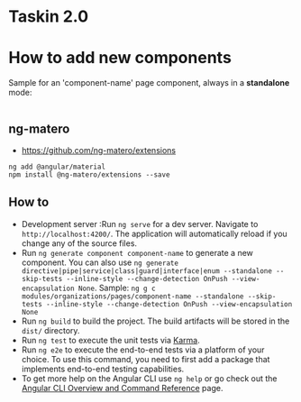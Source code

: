 # Taskin 2.0

# How to add new components

Sample for an 'component-name' page component, always in a **standalone** mode:

```

```

## ng-matero

- https://github.com/ng-matero/extensions

```
ng add @angular/material
npm install @ng-matero/extensions --save
```

## How to

- Development server :Run `ng serve` for a dev server. Navigate to `http://localhost:4200/`. The application will automatically reload if you change any of the source files.
- Run `ng generate component component-name` to generate a new component. You can also use `ng generate directive|pipe|service|class|guard|interface|enum --standalone --skip-tests --inline-style --change-detection OnPush --view-encapsulation None`. Sample: `ng g c modules/organizations/pages/component-name --standalone --skip-tests --inline-style --change-detection OnPush --view-encapsulation None`
- Run `ng build` to build the project. The build artifacts will be stored in the `dist/` directory.
- Run `ng test` to execute the unit tests via [Karma](https://karma-runner.github.io).
- Run `ng e2e` to execute the end-to-end tests via a platform of your choice. To use this command, you need to first add a package that implements end-to-end testing capabilities.
- To get more help on the Angular CLI use `ng help` or go check out the [Angular CLI Overview and Command Reference](https://angular.dev/tools/cli) page.
